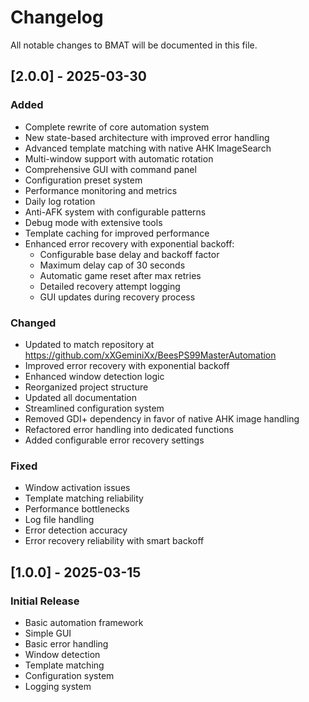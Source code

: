 # Changelog

All notable changes to BMAT will be documented in this file.

## [2.0.0] - 2025-03-30

### Added
- Complete rewrite of core automation system
- New state-based architecture with improved error handling
- Advanced template matching with native AHK ImageSearch
- Multi-window support with automatic rotation
- Comprehensive GUI with command panel
- Configuration preset system
- Performance monitoring and metrics
- Daily log rotation
- Anti-AFK system with configurable patterns
- Debug mode with extensive tools
- Template caching for improved performance
- Enhanced error recovery with exponential backoff:
  - Configurable base delay and backoff factor
  - Maximum delay cap of 30 seconds
  - Automatic game reset after max retries
  - Detailed recovery attempt logging
  - GUI updates during recovery process

### Changed
- Updated to match repository at https://github.com/xXGeminiXx/BeesPS99MasterAutomation
- Improved error recovery with exponential backoff
- Enhanced window detection logic
- Reorganized project structure
- Updated all documentation
- Streamlined configuration system
- Removed GDI+ dependency in favor of native AHK image handling
- Refactored error handling into dedicated functions
- Added configurable error recovery settings

### Fixed
- Window activation issues
- Template matching reliability
- Performance bottlenecks
- Log file handling
- Error detection accuracy
- Error recovery reliability with smart backoff

## [1.0.0] - 2025-03-15

### Initial Release
- Basic automation framework
- Simple GUI
- Basic error handling
- Window detection
- Template matching
- Configuration system
- Logging system 